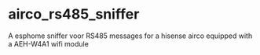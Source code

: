 # airco_rs485_sniffer
A esphome sniffer voor RS485 messages for a hisense airco equipped with a AEH-W4A1 wifi module
